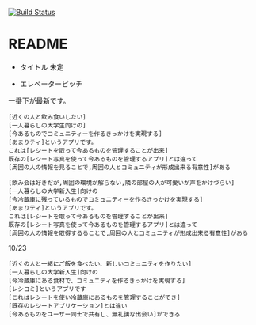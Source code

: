[![Build Status](https://travis-ci.org/AnaTofuZ/enpit_er.svg?branch=master)](https://travis-ci.org/AnaTofuZ/enpit_er)
# README

- タイトル
未定

- エレベーターピッチ

一番下が最新です。

```
[近くの人と飲み食いしたい]
[一人暮らしの大学生向けの]
[今あるものでコミュニティーを作るきっかけを実現する]
[あまりティ]というアプリです。
これは[レシートを取って今あるものを管理することが出来]
既存の[レシート写真を使って今あるものを管理するアプリ]とは違って
[周囲の人の情報を見ることで,周囲の人とコミュニティが形成出来る有意性]がある
```

```
[飲み会は好きだが,周囲の環境が解らない,隣の部屋の人が可愛いが声をかけづらい]
[一人暮らしの大学新入生]向けの
[今冷蔵庫に残っているものでコミュニティーを作るきっかけを実現する]
[あまりティ]というアプリです。
これは[レシートを取って今あるものを管理することが出来]
既存の[レシート写真を使って今あるものを管理するアプリ]とは違って
[周囲の人の情報を取得するることで,周囲の人とコミュニティが形成出来る有意性]がある
```

10/23
```
[近くの人と一緒にご飯を食べたい、新しいコミュニティを作りたい]
[一人暮らしの大学新入生]向けの
[今冷蔵庫にある食材で、コミュニティを作るきっかけを実現する]
[レシコミ]というアプリです
[これはレシートを使い冷蔵庫にあるものを管理することができ]
[既存のレシートアプリケーション]とは違い
[今あるものをユーザー同士で共有し、無礼講な出会い]ができる
```
